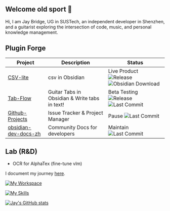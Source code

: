 ## Welcome old sport 👋

Hi, I am Jay Bridge, UG in SUSTech, an independent developer in Shenzhen, and a guitarist exploring the intersection of code, music, and personal knowledge management.

## Plugin Forge

| Project                                                                 | Description                         | Status                |
|-------------------------------------------------------------------------|-------------------------------------|-----------------------|
| [CSV-lite](https://github.com/LIUBINfighter/csv-lite)                   | csv in Obsidian                     | Live Product ![Release](https://img.shields.io/github/v/release/LIUBINfighter/csv-lite) ![Obsidian Download](https://img.shields.io/badge/dynamic/json?logo=obsidian&color=%23483699&label=Downloads&query=$%5B%22csv-lite%22%5D.downloads&url=https%3A%2F%2Fraw.githubusercontent.com%2Fobsidianmd%2Fobsidian-releases%2Fmaster%2Fcommunity-plugin-stats.json) <!-- ![Last Commit](https://img.shields.io/github/last-commit/LIUBINfighter/csv-lite) --> <!--![Stars](https://img.shields.io/github/stars/LIUBINfighter/csv-lite)--> |
| [Tab-Flow](https://github.com/LIUBINfighter/Obsidian-Tab-Flow)   | Guitar Tabs in Obsidian & Write tabs in text! | Beta Testing ![Release](https://img.shields.io/github/v/release/LIUBINfighter/Obsidian-Tab-Flow) ![Last Commit](https://img.shields.io/github/last-commit/LIUBINfighter/Obsidian-Tab-Flow) <!--![Stars](https://img.shields.io/github/stars/LIUBINfighter/Obsidian-Tab-Flow)--> |
| [Github-Projects](https://github.com/LIUBINfighter/Github-Projects)     | Issue Tracker & Project Manager     | Pause <!--![Release](https://img.shields.io/github/v/release/LIUBINfighter/Github-Projects)--> ![Last Commit](https://img.shields.io/github/last-commit/LIUBINfighter/Github-Projects) <!--![Stars](https://img.shields.io/github/stars/LIUBINfighter/Github-Projects)--> |
| [obsidian-dev-docs-zh](https://github.com/LIUBINfighter/obsidian-dev-docs-zh) | Community Docs for developers       | Maintain <!--![Release](https://img.shields.io/github/v/release/LIUBINfighter/obsidian-dev-docs-zh)--> ![Last Commit](https://img.shields.io/github/last-commit/LIUBINfighter/obsidian-dev-docs-zh) <!--![Stars](https://img.shields.io/github/stars/LIUBINfighter/obsidian-dev-docs-zh)--> |

<!--
| Project                                                                 | Description                         | Status                |
|-------------------------------------------------------------------------|-------------------------------------|-----------------------|
| [CSV-lite](https://github.com/LIUBINfighter/csv-lite)                   | csv in Obsidian                     | Live Product ![Last Commit](https://img.shields.io/github/last-commit/LIUBINfighter/csv-lite) ![Stars](https://img.shields.io/github/stars/LIUBINfighter/csv-lite) |
| [Interactive-Tabs](https://github.com/LIUBINfighter/interactive-tabs)   | Guitar Tabs in Obsidian             | Beta Testing ![Last Commit](https://img.shields.io/github/last-commit/LIUBINfighter/interactive-tabs) ![Stars](https://img.shields.io/github/stars/LIUBINfighter/interactive-tabs) |
| [obsidian-dev-docs-zh](https://github.com/LIUBINfighter/obsidian-dev-docs-zh) | Community Docs for developers       | Maintain ![Last Commit](https://img.shields.io/github/last-commit/LIUBINfighter/obsidian-dev-docs-zh) ![Stars](https://img.shields.io/github/stars/LIUBINfighter/obsidian-dev-docs-zh) |
| [Github-Projects](https://github.com/LIUBINfighter/Github-Projects)     | Issue Tracker & Project Manager     | Active Development ![Last Commit](https://img.shields.io/github/last-commit/LIUBINfighter/Github-Projects) ![Stars](https://img.shields.io/github/stars/LIUBINfighter/Github-Projects) |
-->

## Lab (R&D)
- OCR for AlphaTex (fine-tune vlm)

<!--
- [Open-DeepWiki-go](https://github.com/LIUBINfighter/Open-DeepWiki-go) (Under refactoring)
-->


<!--
## Building agents in obsidian!

🧩 Obsidian plugins developer.

🎨 Enjoy creating beautiful and modern front-end interfaces.

🌐 Building single-page applications.

✨ Learning to build Agentic Apps with Langchain.

On my blog, I share course materials, development logs, personal reflections, and trading notes. 

Feel free to stop by [here](https://liubinfighter.github.io/Blog/) and have a look.

**Believe in the green light.**
-->

I document my journey [here](https://liubinfighter.github.io/Blog/).

[![My Workspace](https://skillicons.dev/icons?i=obsidian,md,vscode,git,github,ubuntu,apple)](https://skillicons.dev)

[![My Skills](https://skillicons.dev/icons?i=ts,go,js,html,css,vue,react,python,aws,langchain)](https://skillicons.dev)

[![Jay's GitHub stats](https://github-readme-stats.vercel.app/api?username=LIUBINfighter&show_icons=true&theme=radical)](https://github.com/anuraghazra/github-readme-stats)


<!--
|  25.3-today    | |  Independent Developer  |
| --- | --- | --- |
|  ~~25.2-25.3~~   |  ~~@LiiiLabs~~   | ~~Intern~~ |
|  24.10-25.2   |   @PoliAI   | Intern |
|    23.10-24.4  |  @ARTINX   |  c++/opencv developer |
-->

<!--
**LIUBINfighter/LIUBINfighter** is a ✨ _special_ ✨ repository because its `README.md` (this file) appears on your GitHub profile.

Here are some ideas to get you started:

- 🔭 I’m currently working on ...
- 🌱 I’m currently learning ...  
- 👯 I’m looking to collaborate on ...
- 🤔 I’m looking for help with ...
- 💬 Ask me about ...
- 📫 How to reach me: ...
- 😄 Pronouns: ...
- ⚡ Fun fact: ...
-->
